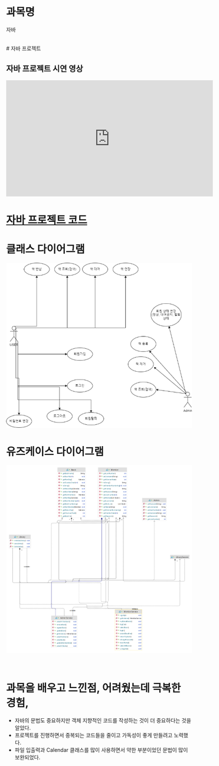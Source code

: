 
# 과목명
자바

<br>
# 자바 프로젝트

## 자바 프로젝트 시연 영상  
<iframe width="560" height="315" src="https://www.youtube.com/embed/KGmVzywI4cs" title="YouTube video player" frameborder="0" allow="accelerometer; autoplay; clipboard-write; encrypted-media; gyroscope; picture-in-picture" allowfullscreen></iframe>



# <a href="https://github.com/YouKnowKim/java/tree/master/homework/javaproject">자바 프로젝트 코드</a>

# 클래스 다이어그램
<img src="uml.png"></img>
# 유즈케이스 다이어그램
<img src="diagram.png"></img>


<br>

# 과목을 배우고 느낀점, 어려웠는데 극복한 경험,  
  - 자바의 문법도 중요하지만 객체 지향적인 코드를 작성하는 것이 더 중요하다는 것을 알았다.
  - 프로젝트를 진행하면서 중복되는 코드들을 줄이고 가독성이 좋게 만들려고 노력했다.
  - 파일 입출력과 Calendar 클래스를 많이 사용하면서 약한 부분이었던 문법이 많이 보완되었다.
